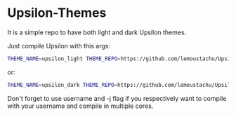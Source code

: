 # Upsilon-Themes
It is a simple repo to have both light and dark Upsilon themes.

Just  compile Upsilon with this args:
```bash
THEME_NAME=upsilon_light THEME_REPO=https://github.com/lemoustachu/Upsilon-Themes.git
```
or:
```bash
THEME_NAME=upsilon_dark THEME_REPO=https://github.com/lemoustachu/Upsilon-Themes.git
```
Don't forget to use username and -j flag if you respectively want to compile with your username and compile in multiple cores.
